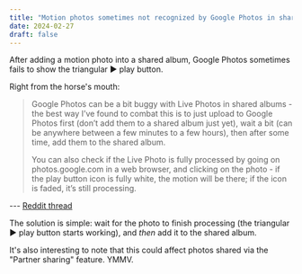 ```yaml
---
title: "Motion photos sometimes not recognized by Google Photos in shared albums"
date: 2024-02-27
draft: false
---
```

After adding a motion photo into a shared album, Google Photos sometimes fails to show the triangular ▶ play button.

Right from the horse's mouth:

> Google Photos can be a bit buggy with Live Photos in shared albums - the best way I’ve found to combat this is to just upload to Google Photos first (don’t add them to a shared album just yet), wait a bit (can be anywhere between a few minutes to a few hours), then after some time, add them to the shared album.
>
> You can also check if the Live Photo is fully processed by going on photos.google.com in a web browser, and clicking on the photo - if the play button icon is fully white, the motion will be there; if the icon is faded, it’s still processing.

--- [Reddit thread](https://www.reddit.com/r/googlephotos/comments/vhjjn6/comment/id7tn0i/)

The solution is simple: wait for the photo to finish processing (the triangular ▶ play button starts working), and *then* add it to the shared album.

It's also interesting to note that this could affect photos shared via the "Partner sharing" feature.  YMMV.
